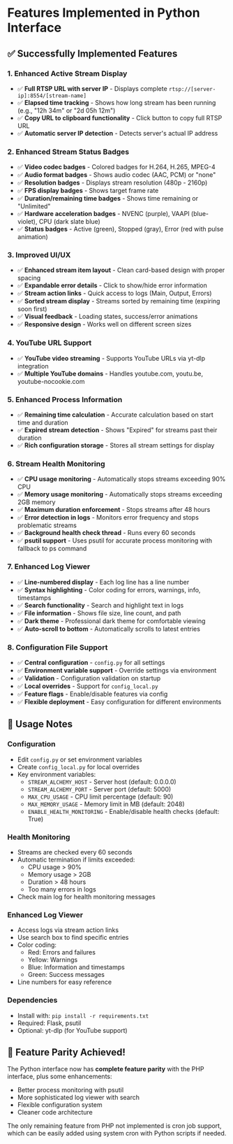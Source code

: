# Features Implemented in Python Interface

## ✅ Successfully Implemented Features

### 1. **Enhanced Active Stream Display**
- ✅ **Full RTSP URL with server IP** - Displays complete `rtsp://[server-ip]:8554/[stream-name]`
- ✅ **Elapsed time tracking** - Shows how long stream has been running (e.g., "12h 34m" or "2d 05h 12m")
- ✅ **Copy URL to clipboard functionality** - Click button to copy full RTSP URL
- ✅ **Automatic server IP detection** - Detects server's actual IP address

### 2. **Enhanced Stream Status Badges**
- ✅ **Video codec badges** - Colored badges for H.264, H.265, MPEG-4
- ✅ **Audio format badges** - Shows audio codec (AAC, PCM) or "none"
- ✅ **Resolution badges** - Displays stream resolution (480p - 2160p)
- ✅ **FPS display badges** - Shows target frame rate
- ✅ **Duration/remaining time badges** - Shows time remaining or "Unlimited"
- ✅ **Hardware acceleration badges** - NVENC (purple), VAAPI (blue-violet), CPU (dark slate blue)
- ✅ **Status badges** - Active (green), Stopped (gray), Error (red with pulse animation)

### 3. **Improved UI/UX**
- ✅ **Enhanced stream item layout** - Clean card-based design with proper spacing
- ✅ **Expandable error details** - Click to show/hide error information
- ✅ **Stream action links** - Quick access to logs (Main, Output, Errors)
- ✅ **Sorted stream display** - Streams sorted by remaining time (expiring soon first)
- ✅ **Visual feedback** - Loading states, success/error animations
- ✅ **Responsive design** - Works well on different screen sizes

### 4. **YouTube URL Support**
- ✅ **YouTube video streaming** - Supports YouTube URLs via yt-dlp integration
- ✅ **Multiple YouTube domains** - Handles youtube.com, youtu.be, youtube-nocookie.com

### 5. **Enhanced Process Information**
- ✅ **Remaining time calculation** - Accurate calculation based on start time and duration
- ✅ **Expired stream detection** - Shows "Expired" for streams past their duration
- ✅ **Rich configuration storage** - Stores all stream settings for display

### 6. **Stream Health Monitoring**
- ✅ **CPU usage monitoring** - Automatically stops streams exceeding 90% CPU
- ✅ **Memory usage monitoring** - Automatically stops streams exceeding 2GB memory
- ✅ **Maximum duration enforcement** - Stops streams after 48 hours
- ✅ **Error detection in logs** - Monitors error frequency and stops problematic streams
- ✅ **Background health check thread** - Runs every 60 seconds
- ✅ **psutil support** - Uses psutil for accurate process monitoring with fallback to ps command

### 7. **Enhanced Log Viewer**
- ✅ **Line-numbered display** - Each log line has a line number
- ✅ **Syntax highlighting** - Color coding for errors, warnings, info, timestamps
- ✅ **Search functionality** - Search and highlight text in logs
- ✅ **File information** - Shows file size, line count, and path
- ✅ **Dark theme** - Professional dark theme for comfortable viewing
- ✅ **Auto-scroll to bottom** - Automatically scrolls to latest entries

### 8. **Configuration File Support**
- ✅ **Central configuration** - `config.py` for all settings
- ✅ **Environment variable support** - Override settings via environment
- ✅ **Validation** - Configuration validation on startup
- ✅ **Local overrides** - Support for `config_local.py`
- ✅ **Feature flags** - Enable/disable features via config
- ✅ **Flexible deployment** - Easy configuration for different environments

## 📝 Usage Notes

### Configuration
- Edit `config.py` or set environment variables
- Create `config_local.py` for local overrides
- Key environment variables:
  - `STREAM_ALCHEMY_HOST` - Server host (default: 0.0.0.0)
  - `STREAM_ALCHEMY_PORT` - Server port (default: 5000)
  - `MAX_CPU_USAGE` - CPU limit percentage (default: 90)
  - `MAX_MEMORY_USAGE` - Memory limit in MB (default: 2048)
  - `ENABLE_HEALTH_MONITORING` - Enable/disable health checks (default: True)

### Health Monitoring
- Streams are checked every 60 seconds
- Automatic termination if limits exceeded:
  - CPU usage > 90%
  - Memory usage > 2GB
  - Duration > 48 hours
  - Too many errors in logs
- Check main log for health monitoring messages

### Enhanced Log Viewer
- Access logs via stream action links
- Use search box to find specific entries
- Color coding:
  - Red: Errors and failures
  - Yellow: Warnings
  - Blue: Information and timestamps
  - Green: Success messages
- Line numbers for easy reference

### Dependencies
- Install with: `pip install -r requirements.txt`
- Required: Flask, psutil
- Optional: yt-dlp (for YouTube support)

## 🎉 Feature Parity Achieved!

The Python interface now has **complete feature parity** with the PHP interface, plus some enhancements:
- Better process monitoring with psutil
- More sophisticated log viewer with search
- Flexible configuration system
- Cleaner code architecture

The only remaining feature from PHP not implemented is cron job support, which can be easily added using system cron with Python scripts if needed. 